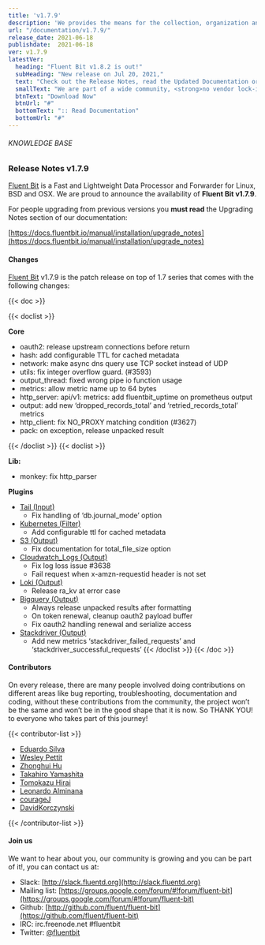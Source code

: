 ```yaml
---
title: 'v1.7.9'
description: 'We provides the means for the collection, organization and computerized retrieval of knowledgeand Lightweight Data Forwarder for Linux, BSD and OSX. We are proud to announce the availability of Fluent Bit v1.7.9.'
url: "/documentation/v1.7.9/"
release_date: 2021-06-18
publishdate:  2021-06-18
ver: v1.7.9
latestVer:
  heading: "Fluent Bit v1.8.2 is out!"
  subHeading: "New release on Jul 20, 2021,"
  text: "Check out the Release Notes, read the Updated Documentation or jump directly to the Downloads Section."
  smallText: "We are part of a wide community, <strong>no vendor lock-in.</strong>"
  btnText: "Download Now"
  btnUrl: "#"
  bottomText: ":: Read Documentation"
  bottomUrl: "#"
---
```


###### KNOWLEDGE BASE

### Release Notes v1.7.9

[Fluent Bit](https://fluentbit.io) is a Fast and Lightweight Data Processor and Forwarder for Linux, BSD and OSX. We are proud to announce the availability of **Fluent Bit v1.7.9**.

For people upgrading from previous versions you **must read** the Upgrading Notes section of our documentation:

[https://docs.fluentbit.io/manual/installation/upgrade_notes](https://docs.fluentbit.io/manual/installation/upgrade_notes)

#### Changes

[Fluent Bit](https://fluentbit.io) v1.7.9 is the patch release on top of 1.7 series that comes with the following changes:

{{< doc >}}

{{< doclist >}}

**Core**

* oauth2: release upstream connections before return
* hash: add configurable TTL for cached metadata
* network: make async dns query use TCP socket instead of UDP
* utils: fix integer overflow guard. (#3593)
* output_thread: fixed wrong pipe io function usage
* metrics: allow metric name up to 64 bytes
* http_server: api/v1: metrics: add fluentbit_uptime on prometheus output
* output: add new ‘dropped_records_total’ and ‘retried_records_total’ metrics
* http_client: fix NO_PROXY matching condition (#3627)
* pack: on exception, release unpacked result

{{< /doclist >}}
{{< doclist >}}

**Lib:**

* monkey: fix http_parser

**Plugins**

* [Tail (Input)](https://docs.fluentbit.io/manual/pipeline/inputs/tail/)
  * Fix handling of ‘db.journal_mode’ option
* [Kubernetes (Filter)](https://docs.fluentbit.io/manual/pipeline/filters/kubernetes/)
  * Add configurable ttl for cached metadata
* [S3 (Output)](https://docs.fluentbit.io/manual/pipeline/outputs/s3/)
  * Fix documentation for total_file_size option
* [Cloudwatch_Logs (Output)](https://docs.fluentbit.io/manual/pipeline/outputs/cloudwatch_logs/)
  * Fix log loss issue #3638
  * Fail request when x-amzn-requestid header is not set
* [Loki (Output)](https://docs.fluentbit.io/manual/pipeline/outputs/loki/)
  * Release ra_kv at error case
* [Bigquery (Output)](https://docs.fluentbit.io/manual/pipeline/outputs/bigquery/)
  * Always release unpacked results after formatting
  * On token renewal, cleanup oauth2 payload buffer
  * Fix oauth2 handling renewal and serialize access
* [Stackdriver (Output)](https://docs.fluentbit.io/manual/pipeline/outputs/stackdriver/)
  * Add new metrics ‘stackdriver_failed_requests’ and ‘stackdriver_successful_requests’
{{< /doclist >}}
{{< /doc >}}

#### Contributors

On every release, there are many people involved doing contributions on different areas like bug reporting, troubleshooting, documentation and coding, without these contributions from the community, the project won’t be the same and won’t be in the good shape that it is now. So THANK YOU! to everyone who takes part of this journey!

{{< contributor-list >}}

* [Eduardo Silva](https://github.com/edsiper)
* [Wesley Pettit](https://github.com/PettitWesley)
* [Zhonghui Hu](https://github.com/zhonghui12)
* [Takahiro Yamashita](https://github.com/nokute78)
* [Tomokazu Hirai](https://github.com/jedipunkz)
* [Leonardo Alminana](https://github.com/leonardo-albertovich)
* [courageJ](https://github.com/courageJ)
* [DavidKorczynski](https://github.com/DavidKorczynski)

{{< /contributor-list >}}

#### Join us

We want to hear about you, our community is growing and you can be part of it!, you can contact us at:

* Slack: [http://slack.fluentd.org](http://slack.fluentd.org)
* Mailing list: [https://groups.google.com/forum/#!forum/fluent-bit](https://groups.google.com/forum/#!forum/fluent-bit)
* Github: [http://github.com/fluent/fluent-bit](https://github.com/fluent/fluent-bit)
* IRC: irc.freenode.net #fluentbit
* Twitter: [@fluentbit](https://twitter.com/fluentbit)